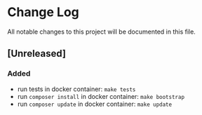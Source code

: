 # Change Log
All notable changes to this project will be documented in this file.


## [Unreleased]
### Added
- run tests in docker container: `make tests`
- run `composer install` in docker container: `make bootstrap`
- run `composer update` in docker container: `make update`

